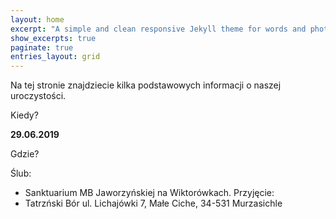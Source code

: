```yaml
---
layout: home
excerpt: "A simple and clean responsive Jekyll theme for words and photos."
show_excerpts: true
paginate: true
entries_layout: grid
---
```


Na tej stronie znajdziecie kilka podstawowych informacji o naszej uroczystości.

Kiedy?

**29.06.2019**

Gdzie?

Ślub:
  - Sanktuarium MB Jaworzyńskiej na Wiktorówkach.
Przyjęcie:
  - Tatrzński Bór ul. Lichajówki 7, Małe Ciche, 34-531 Murzasichle
